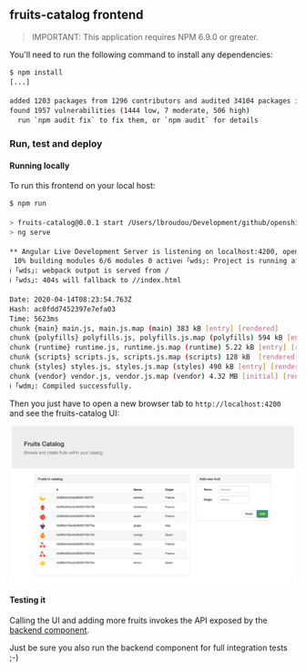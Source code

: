 ## fruits-catalog frontend

> IMPORTANT: This application requires NPM 6.9.0 or greater.

You'll need to run the following command to install any dependencies: 

```sh
$ npm install
[...]

added 1203 packages from 1296 contributors and audited 34104 packages in 218.161s
found 1957 vulnerabilities (1444 low, 7 moderate, 506 high)
  run `npm audit fix` to fix them, or `npm audit` for details
```

### Run, test and deploy

#### Running locally

To run this frontend on your local host:

```sh
$ npm run

> fruits-catalog@0.0.1 start /Users/lbroudou/Development/github/openshift-by-example/frontend
> ng serve

** Angular Live Development Server is listening on localhost:4200, open your browser on http://localhost:4200/ **
 10% building modules 6/6 modules 0 activeℹ ｢wds｣: Project is running at http://localhost:4200/
ℹ ｢wds｣: webpack output is served from /
ℹ ｢wds｣: 404s will fallback to //index.html
                                                                                          
Date: 2020-04-14T08:23:54.763Z
Hash: ac0fdd7452397e7efa03
Time: 5623ms
chunk {main} main.js, main.js.map (main) 383 kB [entry] [rendered]
chunk {polyfills} polyfills.js, polyfills.js.map (polyfills) 594 kB [entry] [rendered]
chunk {runtime} runtime.js, runtime.js.map (runtime) 5.22 kB [entry] [rendered]
chunk {scripts} scripts.js, scripts.js.map (scripts) 128 kB  [rendered]
chunk {styles} styles.js, styles.js.map (styles) 490 kB [entry] [rendered]
chunk {vendor} vendor.js, vendor.js.map (vendor) 4.32 MB [initial] [rendered]
ℹ ｢wdm｣: Compiled successfully.
```

Then you just have to open a new browser tab to `http://localhost:4200` and see the fruits-catalog UI:

![fruits-catalog-ui](./fruits-catalog-ui.png)

#### Testing it

Calling the UI and adding more fruits invokes the API exposed by the [backend component](./backend/README.md).

Just be sure you also run the backend component for full integration tests ;-)